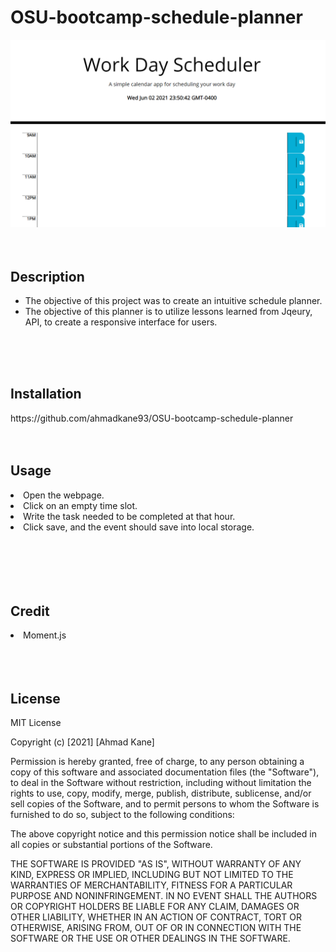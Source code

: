 # OSU-bootcamp-schedule-planner
 <img src=/readmePhoto.png/>
<br>
<br>
<br>
<h2> Description </h2>
<ul>
<li>The objective of this project was to create an intuitive schedule planner.</li>
<li>The objective of this planner is to utilize lessons learned from Jqeury, API, to create a responsive interface for users.</li>

</ul>
<br>
<br>
<br>
<h2> Installation </h2>
https://github.com/ahmadkane93/OSU-bootcamp-schedule-planner
<br>
<br>
<br>
<h2> Usage </h2>
<li>Open the webpage.</li>
<li>Click on an empty time slot.</li>
<li>Write the task needed to be completed at that hour.</li>
<li>Click save, and the event should save into local storage.</li>
<br>
<br>

<br>
<br>
<br>
<h2>Credit</h2>
<li>Moment.js </li>

<br>
<br>
<br>
<h2>License</h2>

MIT License

Copyright (c) [2021] [Ahmad Kane]

Permission is hereby granted, free of charge, to any person obtaining a copy
of this software and associated documentation files (the "Software"), to deal
in the Software without restriction, including without limitation the rights
to use, copy, modify, merge, publish, distribute, sublicense, and/or sell
copies of the Software, and to permit persons to whom the Software is
furnished to do so, subject to the following conditions:

The above copyright notice and this permission notice shall be included in all
copies or substantial portions of the Software.

THE SOFTWARE IS PROVIDED "AS IS", WITHOUT WARRANTY OF ANY KIND, EXPRESS OR
IMPLIED, INCLUDING BUT NOT LIMITED TO THE WARRANTIES OF MERCHANTABILITY,
FITNESS FOR A PARTICULAR PURPOSE AND NONINFRINGEMENT. IN NO EVENT SHALL THE
AUTHORS OR COPYRIGHT HOLDERS BE LIABLE FOR ANY CLAIM, DAMAGES OR OTHER
LIABILITY, WHETHER IN AN ACTION OF CONTRACT, TORT OR OTHERWISE, ARISING FROM,
OUT OF OR IN CONNECTION WITH THE SOFTWARE OR THE USE OR OTHER DEALINGS IN THE
SOFTWARE.
<br>
<br>
<br>
